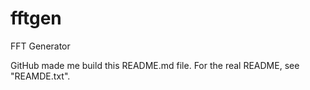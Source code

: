 fftgen
======

FFT Generator

GitHub made me build this README.md file.
For the real README, see "REAMDE.txt".
